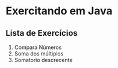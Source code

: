 # Exercitando em Java

## Lista de Exercícios

1. Compara Números
2. Soma dos múltiplos
3. Somatorio descrecente